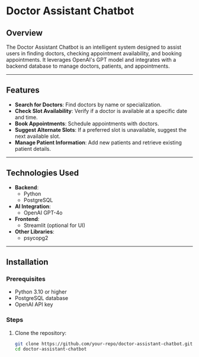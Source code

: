 # Doctor Assistant Chatbot

## Overview
The Doctor Assistant Chatbot is an intelligent system designed to assist users in finding doctors, checking appointment availability, and booking appointments. It leverages OpenAI's GPT model and integrates with a backend database to manage doctors, patients, and appointments.

---

## Features
- **Search for Doctors**: Find doctors by name or specialization.
- **Check Slot Availability**: Verify if a doctor is available at a specific date and time.
- **Book Appointments**: Schedule appointments with doctors.
- **Suggest Alternate Slots**: If a preferred slot is unavailable, suggest the next available slot.
- **Manage Patient Information**: Add new patients and retrieve existing patient details.

---

## Technologies Used
- **Backend**:
  - Python
  - PostgreSQL
- **AI Integration**:
  - OpenAI GPT-4o
- **Frontend**:
  - Streamlit (optional for UI)
- **Other Libraries**:
  - psycopg2

---

## Installation

### Prerequisites
- Python 3.10 or higher
- PostgreSQL database
- OpenAI API key

### Steps
1. Clone the repository:
   ```bash
   git clone https://github.com/your-repo/doctor-assistant-chatbot.git
   cd doctor-assistant-chatbot
